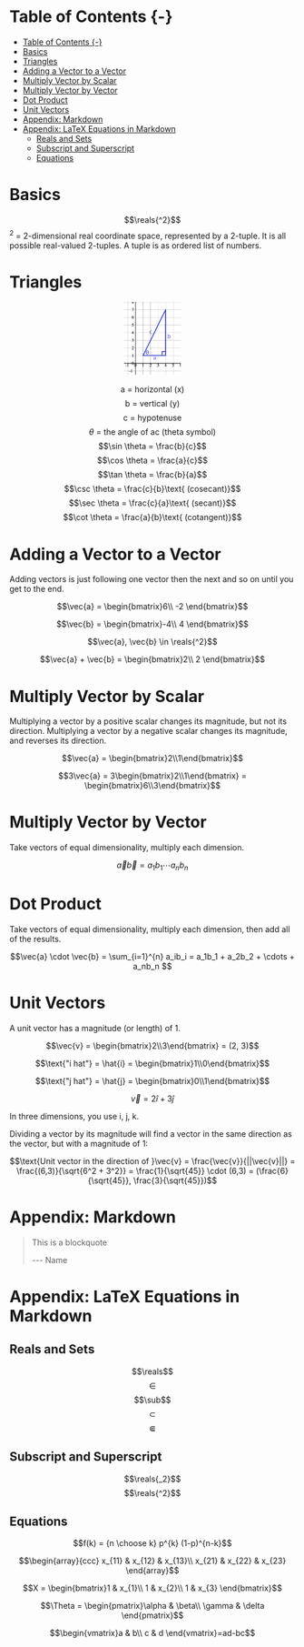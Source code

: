 # Table of Contents {-}




<!-- TOC -->

- [Table of Contents {-}](#table-of-contents--)
- [Basics](#basics)
- [Triangles](#triangles)
- [Adding a Vector to a Vector](#adding-a-vector-to-a-vector)
- [Multiply Vector by Scalar](#multiply-vector-by-scalar)
- [Multiply Vector by Vector](#multiply-vector-by-vector)
- [Dot Product](#dot-product)
- [Unit Vectors](#unit-vectors)
- [Appendix: Markdown](#appendix-markdown)
- [Appendix: LaTeX Equations in Markdown](#appendix-latex-equations-in-markdown)
  - [Reals and Sets](#reals-and-sets)
  - [Subscript and Superscript](#subscript-and-superscript)
  - [Equations](#equations)

<!-- /TOC -->


# Basics

$$\reals{^2}$$
<sup>2</sup> = 2-dimensional real coordinate space, represented by a 2-tuple.  It is all possible real-valued 2-tuples.
A tuple is as ordered list of numbers.

# Triangles

<center><img src="images/Graph-TriangleLabeled.png" width=20%></center>

$$\text{a = horizontal (x)}$$
$$\text{b = vertical (y)}$$
$$\text{c = hypotenuse}$$
$$\theta\text{ = the angle of ac (theta symbol)}$$
$$\sin \theta = \frac{b}{c}$$
$$\cos \theta = \frac{a}{c}$$
$$\tan \theta = \frac{b}{a}$$
$$\csc \theta = \frac{c}{b}\text{ (cosecant)}$$
$$\sec \theta = \frac{c}{a}\text{ (secant)}$$
$$\cot \theta = \frac{a}{b}\text{ (cotangent)}$$

# Adding a Vector to a Vector

Adding vectors is just following one vector then the next and so on until you get to the end.

$$\vec{a} = \begin{bmatrix}6\\
-2
\end{bmatrix}$$

$$\vec{b} = \begin{bmatrix}-4\\
4
\end{bmatrix}$$

$$\vec{a}, \vec{b} \in \reals{^2}$$

$$\vec{a} + \vec{b} = \begin{bmatrix}2\\
2
\end{bmatrix}$$

# Multiply Vector by Scalar

Multiplying a vector by a positive scalar changes its magnitude, but not its direction.
Multiplying a vector by a negative scalar changes its magnitude, and reverses its direction.

$$\vec{a} = \begin{bmatrix}2\\1\end{bmatrix}$$

$$3\vec{a} = 3\begin{bmatrix}2\\1\end{bmatrix} = \begin{bmatrix}6\\3\end{bmatrix}$$

# Multiply Vector by Vector

Take vectors of equal dimensionality, multiply each dimension.

$$\vec{a}\vec{b} = a_1b_1 \cdots a_nb_n $$


# Dot Product

Take vectors of equal dimensionality, multiply each dimension, then add all of the results.

$$\vec{a} \cdot \vec{b} = \sum_{i=1}^{n} a_ib_i = a_1b_1 + a_2b_2 + \cdots + a_nb_n $$


# Unit Vectors

A unit vector has a magnitude (or length) of 1.

$$\vec{v} = \begin{bmatrix}2\\3\end{bmatrix} = (2, 3)$$

$$\text{"i hat"} = \hat{i} = \begin{bmatrix}1\\0\end{bmatrix}$$

$$\text{"j hat"} = \hat{j} = \begin{bmatrix}0\\1\end{bmatrix}$$

$$\vec{v} = 2\hat{i} + 3\hat{j}$$

In three dimensions, you use i, j, k.

Dividing a vector by its magnitude will find a vector in the same direction as the vector, but with a magnitude of 1:

$$\text{Unit vector in the direction of }\vec{v} = \frac{\vec{v}}{||\vec{v}||} = \frac{(6,3)}{\sqrt{6^2 + 3^2}} = \frac{1}{\sqrt{45}} \cdot (6,3) = (\frac{6}{\sqrt{45}}, \frac{3}{\sqrt{45}})$$

# Appendix: Markdown

> This is a blockquote
>
> --- Name


# Appendix: LaTeX Equations in Markdown

## Reals and Sets

$$\reals$$
$$\in$$
$$\sub$$
$$\subset$$
$$\Subset$$

## Subscript and Superscript

$$\reals{_2}$$
$$\reals{^2}$$

## Equations

$$f(k) = {n \choose k} p^{k} (1-p)^{n-k}$$

$$\begin{array}{ccc}
x_{11} & x_{12} & x_{13}\\
x_{21} & x_{22} & x_{23}
\end{array}$$

$$X = \begin{bmatrix}1 & x_{1}\\
1 & x_{2}\\
1 & x_{3}
\end{bmatrix}$$

$$\Theta = \begin{pmatrix}\alpha & \beta\\
\gamma & \delta
\end{pmatrix}$$

$$\begin{vmatrix}a & b\\
c & d
\end{vmatrix}=ad-bc$$

